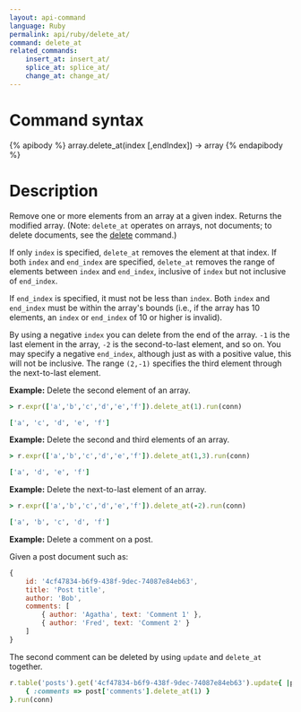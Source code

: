 ```yaml
---
layout: api-command
language: Ruby
permalink: api/ruby/delete_at/
command: delete_at
related_commands:
    insert_at: insert_at/
    splice_at: splice_at/
    change_at: change_at/
---
```



# Command syntax #

{% apibody %}
array.delete_at(index [,endIndex]) &rarr; array
{% endapibody %}

# Description #

Remove one or more elements from an array at a given index. Returns the modified array. (Note: `delete_at` operates on arrays, not documents; to delete documents, see the [delete](/api/ruby/delete) command.)

If only `index` is specified, `delete_at` removes the element at that index. If both `index` and `end_index` are specified, `delete_at` removes the range of elements between `index` and `end_index`, inclusive of `index` but not inclusive of `end_index`.

If `end_index` is specified, it must not be less than `index`. Both `index` and `end_index` must be within the array's bounds (i.e., if the array has 10 elements, an `index` or `end_index` of 10 or higher is invalid).

By using a negative `index` you can delete from the end of the array. `-1` is the last element in the array, `-2` is the second-to-last element, and so on. You may specify a negative `end_index`, although just as with a positive value, this will not be inclusive. The range `(2,-1)` specifies the third element through the next-to-last element.

__Example:__ Delete the second element of an array.

```rb
> r.expr(['a','b','c','d','e','f']).delete_at(1).run(conn)

['a', 'c', 'd', 'e', 'f']
```

__Example:__ Delete the second and third elements of an array.

```rb
> r.expr(['a','b','c','d','e','f']).delete_at(1,3).run(conn)

['a', 'd', 'e', 'f']
```

__Example:__ Delete the next-to-last element of an array.

```rb
> r.expr(['a','b','c','d','e','f']).delete_at(-2).run(conn)

['a', 'b', 'c', 'd', 'f']
```

__Example:__ Delete a comment on a post.

Given a post document such as:

```js
{
    id: '4cf47834-b6f9-438f-9dec-74087e84eb63',
    title: 'Post title',
    author: 'Bob',
    comments: [
        { author: 'Agatha', text: 'Comment 1' },
        { author: 'Fred', text: 'Comment 2' }
    ]
}
```

The second comment can be deleted by using `update` and `delete_at` together.

```rb
r.table('posts').get('4cf47834-b6f9-438f-9dec-74087e84eb63').update{ |post|
    { :comments => post['comments'].delete_at(1) }
}.run(conn)
```
